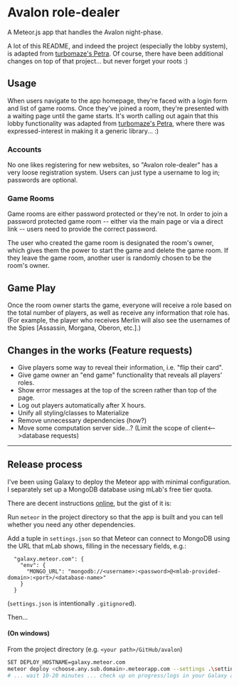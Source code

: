 Avalon role-dealer
====================================================================
A Meteor.js app that handles the Avalon night-phase.

A lot of this README, and indeed the project (especially the lobby
system), is adapted from [turbomaze's Petra](https://github.com/turbomaze/petra).
Of course, there have been additional changes on top of that project...
but never forget your roots :)

## Usage
When users navigate to the app homepage,
they're faced with a login form and list of game rooms. Once they've
joined a room, they're presented with a waiting page until the game
starts. It's worth calling out again that this lobby functionality
was adapted from [turbomaze's Petra](https://github.com/turbomaze/petra),
where there was expressed-interest in making it a generic library... :)

### Accounts
No one likes registering for new websites, so "Avalon role-dealer" has a very
loose registration system. Users can just type a username to log in; passwords
are optional.

### Game Rooms
Game rooms are either password protected or they're not. In order to
join a password protected game room -- either via the main page or via
a direct link -- users need to provide the correct password.

The user who created the game room is designated the room's owner, which
gives them the power to start the game and delete the game room. If they
leave the game room, another user is randomly chosen to be the room's
owner.

## Game Play
Once the room owner starts the game, everyone will receive a role based
on the total number of players, as well as receive any information that
role has. (For example, the player who receives Merlin will also see the
usernames of the Spies [Assassin, Morgana, Oberon, etc.].)

## Changes in the works (Feature requests)
- Give players some way to reveal their information, i.e. "flip their card".
- Give game owner an "end game" functionality that reveals all players' roles.
- Show error messages at the top of the screen rather than top of the page.
- Log out players automatically after X hours.
- Unify all styling/classes to Materialize
- Remove unnecessary dependencies (how?)
- Move some computation server side...? (Limit the scope of client<-->database requests)

---

## Release process
I've been using Galaxy to deploy the Meteor app with minimal configuration.
I separately set up a MongoDB database using mLab's free tier quota.

There are decent instructions [online](http://galaxy-guide.meteor.com/deploy-quickstart.html),
but the gist of it is:

Run `meteor` in the project directory so that the app is built and you can tell whether
you need any other dependencies.

Add a tuple in `settings.json` so that Meteor can connect to MongoDB using the URL
that mLab shows, filling in the necessary fields, e.g.:
```
  "galaxy.meteor.com": {
    "env": {
      "MONGO_URL": "mongodb://<username>:<password>@<mlab-provided-domain>:<port>/<database-name>"
    }
  }
```
(`settings.json` is intentionally `.gitignore`d).

Then...

#### (On windows)
From the project directory (e.g. `<your path>/GitHub/avalon`)
```bash
SET DEPLOY_HOSTNAME=galaxy.meteor.com
meteor deploy <choose.any.sub.domain>.meteorapp.com --settings .\settings.json
# ... wait 10-20 minutes ... check up on progress/logs in your Galaxy account.
```